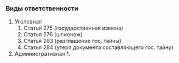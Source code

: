 ### Виды ответственности
1. Уголовная
	1. Статья 275 (государственная измена) 
	2. Статья 276 (шпионаж)
	3. Статья 283 (разглашение гос. тайны)
	4. Статья 284 (утеря документа составляющего гос. тайну)
2. Административная
	1. 